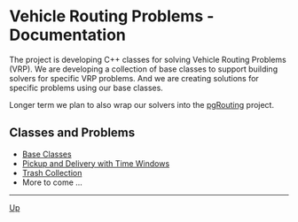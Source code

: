 # Vehicle Routing Problems - Documentation

The project is developing C++ classes for solving Vehicle Routing Problems
(VRP). We are developing a collection of base classes to support
building solvers for specific VRP problems. And we are creating solutions for
specific problems using our base classes.

Longer term we plan to also wrap our solvers into the 
[pgRouting](http://pgrouting.org/) project.

## Classes and Problems

* [Base Classes](./BaseClasses.md)
* [Pickup and Delivery with Time Windows](./PickupAndDelivery.md)
* [Trash Collection](.TrashCollection.md)
* More to come ...

---

[Up](..)
